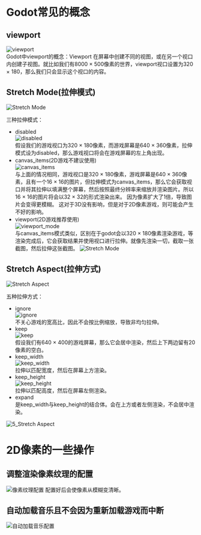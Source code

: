 # Godot常见的概念
## viewport
![viewport](./images/viewport.png)  
Godot中viewport的概念：Viewport 在屏幕中创建不同的视图，或在另一个视口内创建子视图。就比如我们有8000 $\times$ 500像素的世界，viewport视口设置为320 $\times$ 180，那么我们只会显示这个视口的内容。

## Stretch Mode(拉伸模式)  
![Stretch Mode](./images/Stretch-Mode.png)  

三种拉伸模式：
- disabled  
  ![disabled](./images/disabled.png)  
  假设我们的游戏视口为320 $\times$ 180像素，而游戏屏幕是640 $\times$ 360像素，拉伸模式设为disabled，那么游戏视口将会在游戏屏幕的左上角出现。
- canvas_items(2D游戏不建议使用)  
  ![canvas_items](./images/canvas_items.png)  
  与上面的情况相同，游戏视口是320 $\times$ 180像素，游戏屏幕是640 $\times$ 360像素，且有一个16 $\times$ 16的图片，但拉伸模式为canvas_items，那么它会获取视口并将其拉伸以填满整个屏幕，然后按照最终分辨率来缩放并渲染图片。所以16 $\times$ 16的图片将会以32 $\times$ 32的形式渲染出来。
  因为像素扩大了1倍，导致图片会变得更模糊。
  这对于3D没有影响，但是对于2D像素游戏，则可能会产生不好的影响。
- viewport(2D游戏推荐使用)  
  ![viewport_mode](./images/viewport_mode.png)  
  与canvas_items模式类似，区别在于godot会以320 $\times$ 180像素渲染游戏，等渲染完成后，它会获取结果并使用视口进行拉伸。就像先渲染一切，截取一张截图，然后拉伸这张截图。
![Stretch Mode](./images/3-Stretch-Mode.png)  

## Stretch Aspect(拉伸方式)  
![Stretch Aspect](./images/Stretch_Aspect.png)  

五种拉伸方式：  
- ignore  
  ![ignore](./images/ignore.png)  
  不关心游戏的宽高比，因此不会按比例缩放，导致非均匀拉伸。
- keep  
  ![keep](./images/keep.png)  
  假设我们有640 $\times$ 400的游戏屏幕，那么它会居中渲染，然后上下两边留有20像素的空白。
- keep_width  
  ![keep_width](./images/keep_width.png)  
  拉伸以匹配宽度，然后在屏幕上方渲染。
- keep_height  
  ![keep_height](./images/keep_height.png)  
  拉伸以匹配高度，然后在屏幕左侧渲染。
- expand  
  是keep_width与keep_height的结合体。会在上方或者左侧渲染，不会居中渲染。

![5_Stretch Aspect](./images/5_Stretch_Aspect.png)  

# 2D像素的一些操作
## 调整渲染像素纹理的配置
![像素纹理配置](./images/2D-Texture-Settings.png)
配置好后会使像素从模糊变清晰。

## 自动加载音乐且不会因为重新加载游戏而中断
![自动加载音乐配置](./images/autoLoad-Music.png)
